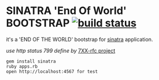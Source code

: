 # SINATRA 'End Of World' BOOTSTRAP [![build status](http://travis-ci.org/rlespinasse/sinatra-eow-bootstrap.png)](http://travis-ci.org/rlespinasse/sinatra-eow-bootstrap)

it's a 'END OF THE WORLD' bootstrap for [sinatra](http://www.sinatrarb.com/) application.

_use http status 799 define by_ [7XX-rfc project](https://github.com/joho/7XX-rfc)

<pre><code>gem install sinatra
ruby apps.rb
open http://localhost:4567 for test
</code></pre>
